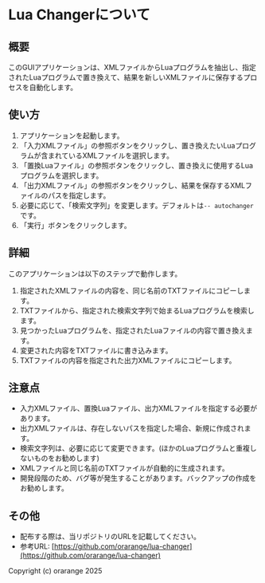 # Lua Changerについて

## 概要

このGUIアプリケーションは、XMLファイルからLuaプログラムを抽出し、指定されたLuaプログラムで置き換えて、結果を新しいXMLファイルに保存するプロセスを自動化します。

## 使い方

1.  アプリケーションを起動します。
2.  「入力XMLファイル」の参照ボタンをクリックし、置き換えたいLuaプログラムが含まれているXMLファイルを選択します。
3.  「置換Luaファイル」の参照ボタンをクリックし、置き換えに使用するLuaプログラムを選択します。
4.  「出力XMLファイル」の参照ボタンをクリックし、結果を保存するXMLファイルのパスを指定します。
5.  必要に応じて、「検索文字列」を変更します。デフォルトは`-- autochanger`です。
6.  「実行」ボタンをクリックします。

## 詳細

このアプリケーションは以下のステップで動作します。

1.  指定されたXMLファイルの内容を、同じ名前のTXTファイルにコピーします。
2.  TXTファイルから、指定された検索文字列で始まるLuaプログラムを検索します。
3.  見つかったLuaプログラムを、指定されたLuaファイルの内容で置き換えます。
4.  変更された内容をTXTファイルに書き込みます。
5.  TXTファイルの内容を指定された出力XMLファイルにコピーします。

## 注意点

*   入力XMLファイル、置換Luaファイル、出力XMLファイルを指定する必要があります。
*   出力XMLファイルは、存在しないパスを指定した場合、新規に作成されます。
*   検索文字列は、必要に応じて変更できます。(ほかのLuaプログラムと重複しないものをお勧めします)
*   XMLファイルと同じ名前のTXTファイルが自動的に生成されます。
*   開発段階のため、バグ等が発生することがあります。バックアップの作成をお勧めします。

## その他

*   配布する際は、当リポジトリのURLを記載してください。
*   参考URL: [https://github.com/orarange/lua-changer](https://github.com/orarange/lua-changer)

Copyright (c) orarange 2025
